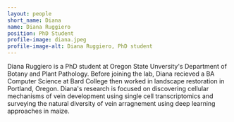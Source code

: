 ```yaml
---
layout: people
short_name: Diana
name: Diana Ruggiero
position: PhD Student
profile-image: diana.jpeg
profile-image-alt: Diana Ruggiero, PhD student
---
```

Diana Ruggiero is a PhD student at Oregon State Unversity's Department of Botany and Plant Pathology. Before joining the lab, Diana recieved a BA Computer Science at Bard College then worked in landscape restoration in Portland, Oregon. Diana's research is focused on discovering cellular mechanisms of vein development using single cell transcriptomics and surveying the natural diversity of vein arragnement using deep learning approaches in maize.